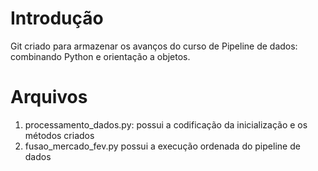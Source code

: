 
# Introdução
Git criado para armazenar os avanços do curso de Pipeline de dados: combinando Python e orientação a objetos.

# Arquivos
1. processamento_dados.py: possui a codificação da inicialização e os métodos criados
2. fusao_mercado_fev.py possui a execução ordenada do pipeline de dados
